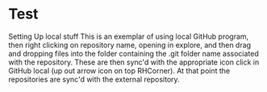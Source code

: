 Test
====

Setting Up local stuff
This is an exemplar of using local GitHub program, then right clicking on repository name, opening in explore, and then drag and dropping files into the folder containing the .git folder name associated with the repository.  These are then sync'd with the appropriate icon click in GitHub local (up out arrow icon on top RHCorner).  At that point the repositories are sync'd with the external repository.
